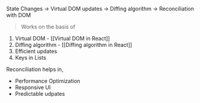 
State Changes -> Virtual DOM updates -> Diffing algorithm -> Reconciliation with DOM

> Works on the basis of
1. Virtual DOM - [[Virtual DOM in React]]
2. Diffing algorithm - [[Diffing algorithm in React]]
3. Efficient updates
4. Keys in Lists


Reconciliation helps in,
+ Performance Optimization
+ Responsive UI
+ Predictable udpates

